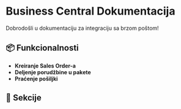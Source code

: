 # Business Central Dokumentacija  
Dobrodošli u dokumentaciju za integraciju sa brzom poštom!  

## 📦 Funkcionalnosti  
- **Kreiranje Sales Order-a**
- **Deljenje porudžbine u pakete**
- **Praćenje pošiljki**  

## 📖 Sekcije  
